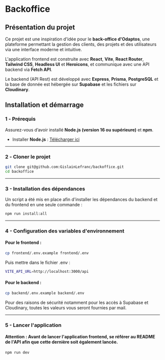 # Backoffice

## Présentation du projet

Ce projet est une inspiration d'idée pour le **back-office d'Odaptos**, une plateforme permettant la gestion des clients, des projets et des utilisateurs via une interface moderne et intuitive.

L'application frontend est construite avec **React**, **Vite**, **React Router**, **Tailwind CSS**, **Headless UI** et **Heroicons**, et communique avec une API backend via **Fetch API**.

Le backend (API Rest) est développé avec **Express**, **Prisma**, **PostgreSQL** et la base de donnée est hébergée sur **Supabase** et les fichiers sur **Cloudinary**.

## **Installation et démarrage**

### **1️ - Prérequis**

Assurez-vous d’avoir installé **Node.js (version 16 ou supérieure)** et **npm**.

- Installer **Node.js** : [Télécharger ici](https://nodejs.org/)

---

### **2️ - Cloner le projet**

```sh
git clone git@github.com:GislainLefranc/backoffice.git
cd backoffice
```

---

### **3 - Installation des dépendances**

Un script a été mis en place afin d'installer les dépendances du backend et du frontend en une seule commande :

```sh
npm run install:all
```

---

### **4 - Configuration des variables d'environnement**

#### Pour le frontend :

```sh
cp frontend/.env.example frontend/.env
```

Puis mettre dans le fichier .env :

```sh
VITE_API_URL=http://localhost:3000/api
```

#### Pour le backend :

```sh
cp backend/.env.example backend/.env
```

Pour des raisons de sécurité notamment pour les accès à Supabase et Cloudinary, toutes les valeurs vous seront fournies par mail.

---

### **5 - Lancer l'application**

#### **Attention** : Avant de lancer l'application frontend, se référer au README de l'API afin que cette dernière soit également lancée.

```sh
npm run dev
```
